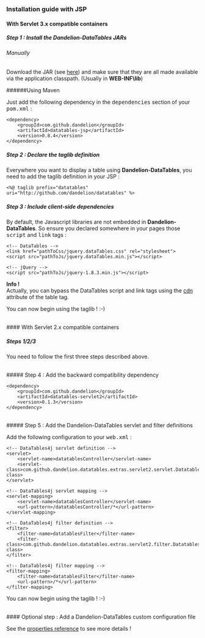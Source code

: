 ### Installation guide with JSP

#### With Servlet 3.x compatible containers

##### Step 1 : Install the Dandelion-DataTables JARs

###### Manually

Download the JAR (see [here](../download.html)) and make sure that they are all made available via the application classpath. (Usually in **WEB-INF\\lib**)

######Using Maven
 
Just add the following dependency in the <tt>dependencies</tt> section of your <tt>pom.xml</tt> :

    <dependency>
        <groupId>com.github.dandelion</groupId>
        <artifactId>datatables-jsp</artifactId>
        <version>0.8.4</version>
    </dependency>

##### Step 2 : Declare the taglib definition

Everywhere you want to display a table using <strong>Dandelion-DataTables</strong>, you need to add the taglib definition in your JSP :

	<%@ taglib prefix="datatables" uri="http://github.com/dandelion/datatables" %>

##### Step 3 : Include client-side dependencies

By default, the Javascript libraries are not embedded in <strong>Dandelion-DataTables</strong>. So ensure you declared somewhere in your pages those <tt>script</tt> and <tt>link</tt> tags :

    <!-- DataTables -->
    <link href="pathToCss/jquery.dataTables.css" rel="stylesheet">
    <script src="pathToJs/jquery.dataTables.min.js"></script> 
	
	<!-- jQuery -->
	<script src="pathToJs/jquery-1.8.3.min.js"></script>

<p class="alert alert-info"><strong>Info !</strong><br /> Actually, you can bypass the DataTables script and link tags using the <a href="./ref.tagtable.html">cdn</a> attribute of the table tag.</p>

You can now begin using the taglib ! :-)

<br />
#### With Servlet 2.x compatible containers

##### Steps 1/2/3
You need to follow the first three steps described above.

<br />
##### Step 4 : Add the backward compatibility dependency

    <dependency>
        <groupId>com.github.dandelion</groupId>
        <artifactId>datatables-servlet2</artifactId>
        <version>0.1.3</version>
    </dependency>
    
<br />
##### Step 5 : Add the Dandelion-DataTables servlet and filter definitions

Add the following configuration to your <tt>web.xml</tt> :

    <!-- DataTables4j servlet definition -->
    <servlet>
        <servlet-name>datatablesController</servlet-name>
        <servlet-class>com.github.dandelion.datatables.extras.servlet2.servlet.DatatablesServlet</servlet-class>
    </servlet>

    <!-- DataTables4j servlet mapping -->
    <servlet-mapping>
        <servlet-name>datatablesController</servlet-name>
        <url-pattern>/datatablesController/*</url-pattern>
    </servlet-mapping>

    <!-- DataTables4j filter definition -->
    <filter>
        <filter-name>datatablesFilter</filter-name>
        <filter-class>com.github.dandelion.datatables.extras.servlet2.filter.DatatablesFilter</filter-class>
    </filter>

    <!-- DataTables4j filter mapping -->
    <filter-mapping>
        <filter-name>datatablesFilter</filter-name>
        <url-pattern>/*</url-pattern>
    </filter-mapping>

You can now begin using the taglib ! :-)

<br />
#### Optional step : Add a Dandelion-DataTables custom configuration file

See the [properties reference](../properties.html) to see more details !